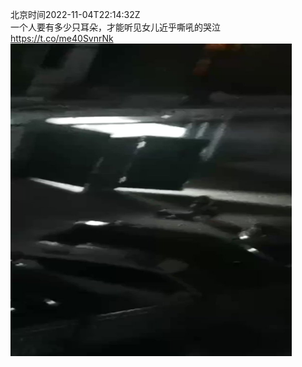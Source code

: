 北京时间2022-11-04T22:14:32Z<br>一个人要有多少只耳朵，才能听见女儿近乎嘶吼的哭泣 https://t.co/me40SvnrNk<br><img src='/temp/video/2022/o-Month-11/v-Day-04/whyyoutouzhele/1588535167505039360_0.jpg' width='450' height='500'><br><br>